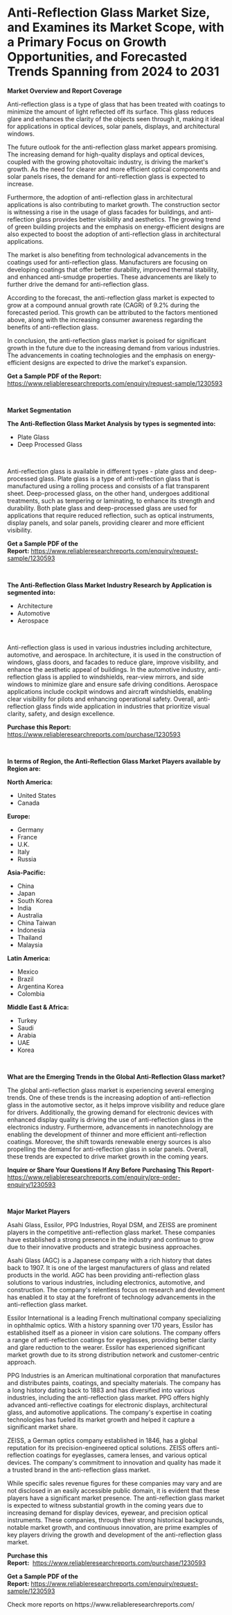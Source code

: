 <p><h1>Anti-Reflection Glass Market Size, and Examines its Market Scope, with a Primary Focus on Growth Opportunities, and Forecasted Trends Spanning from 2024 to 2031</h1></p><p><strong>Market Overview and Report Coverage</strong></p>
<p><p>Anti-reflection glass is a type of glass that has been treated with coatings to minimize the amount of light reflected off its surface. This glass reduces glare and enhances the clarity of the objects seen through it, making it ideal for applications in optical devices, solar panels, displays, and architectural windows.</p><p>The future outlook for the anti-reflection glass market appears promising. The increasing demand for high-quality displays and optical devices, coupled with the growing photovoltaic industry, is driving the market's growth. As the need for clearer and more efficient optical components and solar panels rises, the demand for anti-reflection glass is expected to increase.</p><p>Furthermore, the adoption of anti-reflection glass in architectural applications is also contributing to market growth. The construction sector is witnessing a rise in the usage of glass facades for buildings, and anti-reflection glass provides better visibility and aesthetics. The growing trend of green building projects and the emphasis on energy-efficient designs are also expected to boost the adoption of anti-reflection glass in architectural applications.</p><p>The market is also benefiting from technological advancements in the coatings used for anti-reflection glass. Manufacturers are focusing on developing coatings that offer better durability, improved thermal stability, and enhanced anti-smudge properties. These advancements are likely to further drive the demand for anti-reflection glass.</p><p>According to the forecast, the anti-reflection glass market is expected to grow at a compound annual growth rate (CAGR) of 9.2% during the forecasted period. This growth can be attributed to the factors mentioned above, along with the increasing consumer awareness regarding the benefits of anti-reflection glass.</p><p>In conclusion, the anti-reflection glass market is poised for significant growth in the future due to the increasing demand from various industries. The advancements in coating technologies and the emphasis on energy-efficient designs are expected to drive the market's expansion.</p></p>
<p><strong>Get a Sample PDF of the Report:</strong> <a href="https://www.reliableresearchreports.com/enquiry/request-sample/1230593">https://www.reliableresearchreports.com/enquiry/request-sample/1230593</a></p>
<p>&nbsp;</p>
<p><strong>Market Segmentation</strong></p>
<p><strong>The Anti-Reflection Glass Market Analysis by types is segmented into:</strong></p>
<p><ul><li>Plate Glass</li><li>Deep Processed Glass</li></ul></p>
<p>&nbsp;</p>
<p><p>Anti-reflection glass is available in different types - plate glass and deep-processed glass. Plate glass is a type of anti-reflection glass that is manufactured using a rolling process and consists of a flat transparent sheet. Deep-processed glass, on the other hand, undergoes additional treatments, such as tempering or laminating, to enhance its strength and durability. Both plate glass and deep-processed glass are used for applications that require reduced reflection, such as optical instruments, display panels, and solar panels, providing clearer and more efficient visibility.</p></p>
<p><strong>Get a Sample PDF of the Report:</strong>&nbsp;<a href="https://www.reliableresearchreports.com/enquiry/request-sample/1230593">https://www.reliableresearchreports.com/enquiry/request-sample/1230593</a></p>
<p>&nbsp;</p>
<p><strong>The Anti-Reflection Glass Market Industry Research by Application is segmented into:</strong></p>
<p><ul><li>Architecture</li><li>Automotive</li><li>Aerospace</li></ul></p>
<p>&nbsp;</p>
<p><p>Anti-reflection glass is used in various industries including architecture, automotive, and aerospace. In architecture, it is used in the construction of windows, glass doors, and facades to reduce glare, improve visibility, and enhance the aesthetic appeal of buildings. In the automotive industry, anti-reflection glass is applied to windshields, rear-view mirrors, and side windows to minimize glare and ensure safe driving conditions. Aerospace applications include cockpit windows and aircraft windshields, enabling clear visibility for pilots and enhancing operational safety. Overall, anti-reflection glass finds wide application in industries that prioritize visual clarity, safety, and design excellence.</p></p>
<p><strong>Purchase this Report:</strong>&nbsp; <a href="https://www.reliableresearchreports.com/purchase/1230593">https://www.reliableresearchreports.com/purchase/1230593</a></p>
<p>&nbsp;</p>
<p><strong>In terms of Region, the Anti-Reflection Glass Market Players available by Region are:</strong></p>
<p>
    <p> <strong> North America: </strong>
        <ul>
            <li>United States</li>
            <li>Canada</li>
        </ul>
        </p> 
    <p> <strong> Europe: </strong>
        <ul>
            <li>Germany</li>
            <li>France</li>
            <li>U.K.</li>
            <li>Italy</li>
            <li>Russia</li>
        </ul>
        </p> 
    <p> <strong> Asia-Pacific: </strong>
        <ul>
            <li>China</li>
            <li>Japan</li>
            <li>South Korea</li>
            <li>India</li>
            <li>Australia</li>
            <li>China Taiwan</li>
            <li>Indonesia</li>
            <li>Thailand</li>
            <li>Malaysia</li>
        </ul>
        </p> 
    <p> <strong> Latin America: </strong>
        <ul>
            <li>Mexico</li>
            <li>Brazil</li>
            <li>Argentina Korea</li>
            <li>Colombia</li>
        </ul>
        </p> 
    <p> <strong> Middle East & Africa: </strong>
        <ul>
            <li>Turkey</li>
            <li>Saudi</li>
            <li>Arabia</li>
            <li>UAE</li>
            <li>Korea</li>
        </ul>
    </p>
    </p>
<p>&nbsp;</p>
<p><strong>What are the Emerging Trends in the Global Anti-Reflection Glass market?</strong></p>
<p><p>The global anti-reflection glass market is experiencing several emerging trends. One of these trends is the increasing adoption of anti-reflection glass in the automotive sector, as it helps improve visibility and reduce glare for drivers. Additionally, the growing demand for electronic devices with enhanced display quality is driving the use of anti-reflection glass in the electronics industry. Furthermore, advancements in nanotechnology are enabling the development of thinner and more efficient anti-reflection coatings. Moreover, the shift towards renewable energy sources is also propelling the demand for anti-reflection glass in solar panels. Overall, these trends are expected to drive market growth in the coming years.</p></p>
<p><strong>Inquire or Share Your Questions If Any Before Purchasing This Report</strong>- <a href="https://www.reliableresearchreports.com/enquiry/pre-order-enquiry/1230593">https://www.reliableresearchreports.com/enquiry/pre-order-enquiry/1230593</a></p>
<p>&nbsp;</p>
<p><strong>Major Market Players</strong></p>
<p><p>Asahi Glass, Essilor, PPG Industries, Royal DSM, and ZEISS are prominent players in the competitive anti-reflection glass market. These companies have established a strong presence in the industry and continue to grow due to their innovative products and strategic business approaches.</p><p>Asahi Glass (AGC) is a Japanese company with a rich history that dates back to 1907. It is one of the largest manufacturers of glass and related products in the world. AGC has been providing anti-reflection glass solutions to various industries, including electronics, automotive, and construction. The company's relentless focus on research and development has enabled it to stay at the forefront of technology advancements in the anti-reflection glass market.</p><p>Essilor International is a leading French multinational company specializing in ophthalmic optics. With a history spanning over 170 years, Essilor has established itself as a pioneer in vision care solutions. The company offers a range of anti-reflection coatings for eyeglasses, providing better clarity and glare reduction to the wearer. Essilor has experienced significant market growth due to its strong distribution network and customer-centric approach.</p><p>PPG Industries is an American multinational corporation that manufactures and distributes paints, coatings, and specialty materials. The company has a long history dating back to 1883 and has diversified into various industries, including the anti-reflection glass market. PPG offers highly advanced anti-reflective coatings for electronic displays, architectural glass, and automotive applications. The company's expertise in coating technologies has fueled its market growth and helped it capture a significant market share.</p><p>ZEISS, a German optics company established in 1846, has a global reputation for its precision-engineered optical solutions. ZEISS offers anti-reflection coatings for eyeglasses, camera lenses, and various optical devices. The company's commitment to innovation and quality has made it a trusted brand in the anti-reflection glass market.</p><p>While specific sales revenue figures for these companies may vary and are not disclosed in an easily accessible public domain, it is evident that these players have a significant market presence. The anti-reflection glass market is expected to witness substantial growth in the coming years due to increasing demand for display devices, eyewear, and precision optical instruments. These companies, through their strong historical backgrounds, notable market growth, and continuous innovation, are prime examples of key players driving the growth and development of the anti-reflection glass market.</p></p>
<p><strong>Purchase this Report:</strong>&nbsp;&nbsp;<a href="https://www.reliableresearchreports.com/purchase/1230593">https://www.reliableresearchreports.com/purchase/1230593</a></p>
<p></p>
<p><strong>Get a Sample PDF of the Report:</strong>&nbsp;<a href="https://www.reliableresearchreports.com/enquiry/request-sample/1230593">https://www.reliableresearchreports.com/enquiry/request-sample/1230593</a></p>
<p>Check more reports on https://www.reliableresearchreports.com/</p>